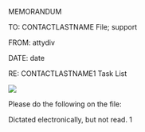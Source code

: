 ﻿MEMORANDUM

TO:	<a name="contactlastname"></a>CONTACTLASTNAME File; <a name="support"></a>support

FROM:	<a name="attydiv"></a>attydiv

DATE:	<a name="date"></a>date 

RE:	<a name="contactlastname1"></a>CONTACTLASTNAME1 Task List

![](Aspose.Words.0f138c17-05e0-4891-a28a-d3eb09fed830.001.png)

Please do the following on the file:


Dictated electronically, but not read.
1

